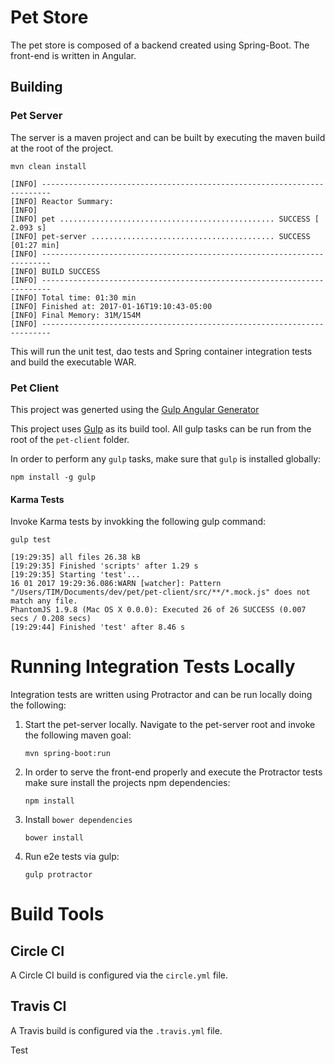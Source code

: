 # Pet Store

The pet store is composed of a backend created using Spring-Boot.  The front-end is written in Angular.

## Building

### Pet Server
The server is a maven project and can be built by executing the maven build at the root of the project.

```
mvn clean install

[INFO] ------------------------------------------------------------------------
[INFO] Reactor Summary:
[INFO] 
[INFO] pet ................................................ SUCCESS [  2.093 s]
[INFO] pet-server ......................................... SUCCESS [01:27 min]
[INFO] ------------------------------------------------------------------------
[INFO] BUILD SUCCESS
[INFO] ------------------------------------------------------------------------
[INFO] Total time: 01:30 min
[INFO] Finished at: 2017-01-16T19:10:43-05:00
[INFO] Final Memory: 31M/154M
[INFO] ------------------------------------------------------------------------
```

This will run the unit test, dao tests and Spring container integration tests and build the executable WAR.

### Pet Client

This project was generted using the [Gulp Angular Generator](https://github.com/Swiip/generator-gulp-angular)

This project uses [Gulp](https://github.com/gulpjs/gulp) as its build tool.  All gulp tasks can be run from the root of the `pet-client` folder.

In order to perform any `gulp` tasks, make sure that `gulp` is installed globally:

```
npm install -g gulp
```

#### Karma Tests
Invoke Karma tests by invokking the following gulp command:
```
gulp test

[19:29:35] all files 26.38 kB
[19:29:35] Finished 'scripts' after 1.29 s
[19:29:35] Starting 'test'...
16 01 2017 19:29:36.086:WARN [watcher]: Pattern "/Users/TIM/Documents/dev/pet/pet-client/src/**/*.mock.js" does not match any file.
PhantomJS 1.9.8 (Mac OS X 0.0.0): Executed 26 of 26 SUCCESS (0.007 secs / 0.208 secs)
[19:29:44] Finished 'test' after 8.46 s

```

# Running Integration Tests Locally
Integration tests are written using Protractor and can be run locally doing the following:

1. Start the pet-server locally.  Navigate to the pet-server root and invoke the following maven goal:
    
    ```
    mvn spring-boot:run
    ```
1. In order to serve the front-end properly and execute the Protractor tests make sure install the projects npm dependencies:

    ```
    npm install
    ```
1. Install `bower dependencies`

    ```
    bower install
    ```
1. Run e2e tests via gulp:

    ```
    gulp protractor
    ```
    
# Build Tools
## Circle CI
A Circle CI build is configured via the `circle.yml` file.
## Travis CI
A Travis build is configured via the `.travis.yml` file.

Test
